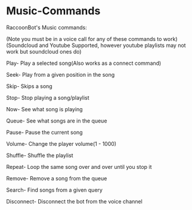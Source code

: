 # Music-Commands




RaccoonBot's Music commands:

(Note you must be in a voice call for any of these commands to work)
(Soundcloud and Youtube Supported, however youtube playlists may not work but soundcloud ones do)

Play- Play a selected song(Also works as a connect command)

Seek- Play from a given position in the song

Skip- Skips a song

Stop- Stop playing a song/playlist

Now- See what song is playing 

Queue- See what songs are in the queue

Pause- Pause the current song

Volume- Change the player volume(1 - 1000)

Shuffle- Shuffle the playlist

Repeat- Loop the same song over and over until you stop it

Remove- Remove a song from the queue

Search- Find songs from a given query

Disconnect- Disconnect the bot from the voice channel

